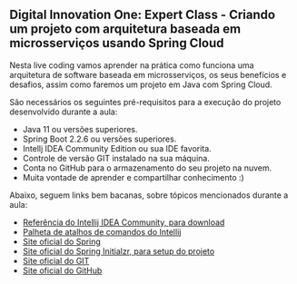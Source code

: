 <h2>Digital Innovation One: Expert Class - Criando um projeto com arquitetura baseada em microsserviços usando Spring Cloud</h2>

Nesta live coding vamos aprender na prática como funciona uma arquitetura de software baseada em microsserviços, os seus benefícios e desafios, assim como faremos um projeto em Java com Spring Cloud.

São necessários os seguintes pré-requisitos para a execução do projeto desenvolvido durante a aula:

* Java 11 ou versões superiores.
* Spring Boot 2.2.6 ou versões superiores.
* Intellj IDEA Community Edition ou sua IDE favorita.
* Controle de versão GIT instalado na sua máquina.
* Conta no GitHub para o armazenamento do seu projeto na nuvem.
* Muita vontade de aprender e compartilhar conhecimento :)

Abaixo, seguem links bem bacanas, sobre tópicos mencionados durante a aula:

* [Referência do Intellij IDEA Community, para download](https://www.jetbrains.com/idea/download)
* [Palheta de atalhos de comandos do Intellij](https://resources.jetbrains.com/storage/products/intellij-idea/docs/IntelliJIDEA_ReferenceCard.pdf)
* [Site oficial do Spring](https://spring.io/)
* [Site oficial do Spring Initialzr, para setup do projeto](https://start.spring.io/)
* [Site oficial do GIT](https://git-scm.com/)
* [Site oficial do GitHub](http://github.com/)

